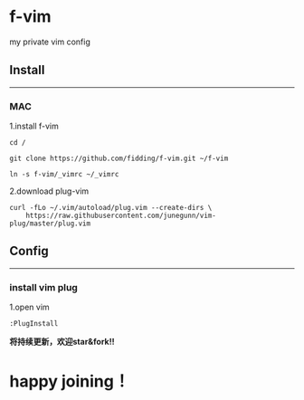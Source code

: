 # f-vim
my private vim config
## Install
---
### MAC
1.install f-vim
```
cd /
```
```
git clone https://github.com/fidding/f-vim.git ~/f-vim
```
```
ln -s f-vim/_vimrc ~/_vimrc
```
2.download plug-vim
```
curl -fLo ~/.vim/autoload/plug.vim --create-dirs \
	https://raw.githubusercontent.com/junegunn/vim-plug/master/plug.vim
```
 ## Config
 ---
 ### install vim plug
 1.open vim
```
:PlugInstall
```
   
**将持续更新，欢迎star&fork!!**
# happy joining！
   
